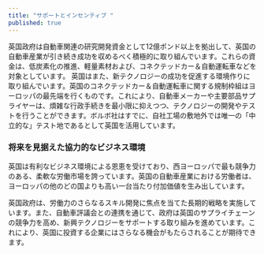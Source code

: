 ```yaml
---
title: "サポートとインセンティブ "
published: true
---
```

英国政府は自動車関連の研究開発資金として12億ポンド以上を拠出して、英国の自動車産業が引き続き成功を収めるべく積極的に取り組んでいます。これらの資金は、低炭素化の推進、軽量素材および、コネクテッドカー＆自動運転車などを対象としています。
英国はまた、新テクノロジーの成功を促進する環境作りに取り組んでいます。英国のコネクテッドカー＆自動運転車に関する規制枠組はヨーロッパの最先端を行くものです。これにより、自動車メーカーや主要部品サプライヤーは、煩雑な行政手続きを最小限に抑えつつ、テクノロジーの開発やテストを行うことができます。ボルボ社はすでに、自社工場の敷地外では唯一の「中立的な」テスト地であるとして英国を活用しています。

### 将来を見据えた協力的なビジネス環境

英国は有利なビジネス環境による恩恵を受けており、西ヨーロッパで最も競争力のある、柔軟な労働市場を誇っています。英国の自動車産業における労働者は、ヨーロッパの他のどの国よりも高い一台当たり付加価値を生み出しています。

英国政府は、労働力のさらなるスキル開発に焦点を当てた長期的戦略を実施しています。また、自動車評議会との連携を通じて、政府は英国のサプライチェーンの競争力を高め、新興テクノロジーをサポートする取り組みを進めています。これにより、英国に投資する企業にはさらなる機会がもたらされることが期待できます。


